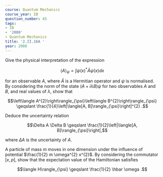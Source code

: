 ```yaml
---
course: Quantum Mechanics
course_year: IB
question_number: 45
tags:
- IB
- '2008'
- Quantum Mechanics
title: '2.II.16A '
year: 2008
---
```



Give the physical interpretation of the expression

$$\langle A\rangle_{\psi}=\int \psi(x)^{*} \hat{A} \psi(x) d x$$

for an observable $A$, where $\hat{A}$ is a Hermitian operator and $\psi$ is normalised. By considering the norm of the state $(A+i \lambda B) \psi$ for two observables $A$ and $B$, and real values of $\lambda$, show that

$$\left\langle A^{2}\right\rangle_{\psi}\left\langle B^{2}\right\rangle_{\psi} \geqslant \frac{1}{4}\left|\langle[A, B]\rangle_{\psi}\right|^{2} .$$

Deduce the uncertainty relation

$$\Delta A \Delta B \geqslant \frac{1}{2}\left|\langle[A, B]\rangle_{\psi}\right|,$$

where $\Delta A$ is the uncertainty of $A$.

A particle of mass $m$ moves in one dimension under the influence of potential $\frac{1}{2} m \omega^{2} x^{2}$. By considering the commutator $[x, p]$, show that the expectation value of the Hamiltonian satisfies

$$\langle H\rangle_{\psi} \geqslant \frac{1}{2} \hbar \omega .$$